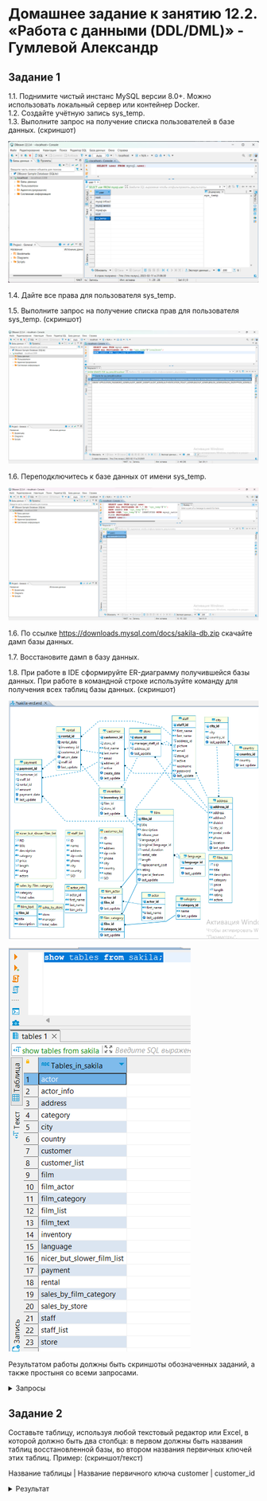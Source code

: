 # Домашнее задание к занятию 12.2. «Работа с данными (DDL/DML)» - Гумлевой Александр

## Задание 1
1.1. Поднимите чистый инстанс MySQL версии 8.0+. Можно использовать локальный сервер или контейнер Docker.  
1.2. Создайте учётную запись sys_temp.  
1.3. Выполните запрос на получение списка пользователей в базе данных. (скриншот)  

![Задание 1](./img/img-1-3.png)

1.4. Дайте все права для пользователя sys_temp.

1.5. Выполните запрос на получение списка прав для пользователя sys_temp. (скриншот)

![Задание 1](./img/img-1-5.png)

1.6. Переподключитесь к базе данных от имени sys_temp.

![Задание 1](./img/img-1-6.png)

1.6. По ссылке https://downloads.mysql.com/docs/sakila-db.zip скачайте дамп базы данных.

1.7. Восстановите дамп в базу данных.

1.8. При работе в IDE сформируйте ER-диаграмму получившейся базы данных. При работе в командной строке используйте команду для получения всех таблиц базы данных. (скриншот)

![Задание 1](./img/img-1-8.png)

![Задание 1](./img/img-1-8-2.png)

Результатом работы должны быть скриншоты обозначенных заданий, а также простыня со всеми запросами.

<details>
  <summary>Запросы</summary>

```sql
SELECT user FROM mysql.user;
GRANT ALL PRIVILEGES ON *.* TO 'sys_temp'@'%';
SHOW GRANTS FOR 'sys_temp'@'%';
ALTER USER 'sys_temp'@'%' IDENTIFIED WITH mysql_native_password BY '111111';
FLUSH PRIVILEGES;
SELECT user();
show tables from sakila;
```
</details>

## Задание 2
Составьте таблицу, используя любой текстовый редактор или Excel, в которой должно быть два столбца: в первом должны быть названия таблиц восстановленной базы, во втором названия первичных ключей этих таблиц. Пример: (скриншот/текст)

Название таблицы | Название первичного ключа
customer         | customer_id

<details>
  <summary>Результат</summary>

```sql
Название таблицы  |  Название первичного ключа
actor             |  actor_id
address           |  address_id
category          |  category_id
city              |  city_id
country           |  country_id
customer          |  customer_id
film              |  film_id
film_actor        |  actor_id
film_category     |  film_id
film_text         |  film_id
inventory         |  inventory_id
language          |  language_id
payment           |  payment_id
rental            |  rental_id
staff             |  staff_id
store             |  store_id

ЗАПРОСЫ

show full tables from sakila
WHERE table_type = 'BASE TABLE'

SELECT k.COLUMN_NAME
FROM information_schema.table_constraints t
LEFT JOIN information_schema.key_column_usage k
USING(constraint_name,table_schema,table_name)
WHERE t.constraint_type='PRIMARY KEY'
    AND t.table_schema=DATABASE();

```
</details>  
